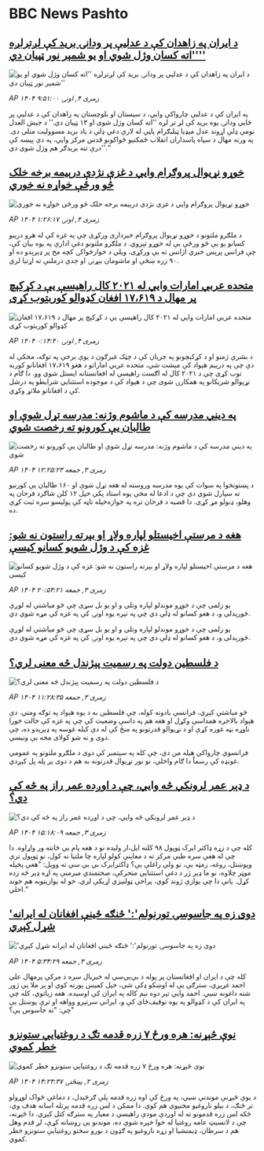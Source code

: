 # BBC News Pashto## [د ایران په زاهدان کې د عدلیې پر ودانۍ برید کې لږترلږه ''اته کسان وژل شوي او یو شمېر نور ټپیان دي''](https://www.bbc.com/pashto/articles/cd0d5n0z203o?at_campaign=githubrss)![د ایران په زاهدان کې د عدلیې پر ودانۍ برید کې لږترلږه ''اته کسان وژل شوي او یو شمېر نور ټپیان دي''](https://ichef.bbci.co.uk/ace/ws/240/cpsprodpb/0876/live/d22646f0-6a05-11f0-af20-030418be2ca5.jpg)_AP ۱۴۰۴ زمری ۴, اونۍ ۹:۵۱:۰۰_په ایران کې د عدلیې چارواکي وايي، د سیستان او بلوچستان په زاهدان کې د عدلیې پر  ځايي ودانۍ یوه برید کې لږ تر لږه ''اته کسان وژل شوی او ۱۳ ټپيان دي.''
د جېش العدل نومې ډلې اړوند عدل میډیا ټیلیګرام پاڼې له لارې دغې ډلې د یاد برید مسوولیت منلی دی. په ورته مهال د سپاه پاسداران انقلاب ځمکنیو ځواکونو قدس مرکز وايي، په دې پېښه کې ''درې تنه بریدګر هم وژل شوي دي.''## [خوړو نړيوال پروګرام وايي د غزې نژدې درېيمه برخه خلک څو ورځې خواړه نه خوري](https://www.bbc.com/pashto/articles/cjdykk7eg1eo?at_campaign=githubrss)![خوړو نړيوال پروګرام وايي د غزې نژدې درېيمه برخه خلک څو ورځې خواړه نه خوري](https://ichef.bbci.co.uk/ace/ws/240/cpsprodpb/27b7/live/bc723440-69ba-11f0-af20-030418be2ca5.jpg)_AP ۱۴۰۴ زمری ۴, اونۍ ۱:۲۶:۱۷_د ملګرو ملتونو د خوړو نړیوال پروګرام خبرداری ورکړی چې په غزه کې له هرو درېیو کسانو یو یې څو ورځې بې له خوړو تېروي.
د ملګرو ملتونو دغې ادارې په یوه بیان کې، چې فرانس پرېس خبري اژانس ته یې ورکړی، ویلي د خوارځواکۍ کچه مخ پر ډېرېدو ده او ۹۰ زره ښځې او ماشومان بېړنۍ او جدي درملنې ته اړتیا لري.## [متحده عربي امارات وايي له ۲۰۲۱ کال راهیسې یې د کړکېچ پر مهال د ۱۷،۶۱۹ افغان کډوالو کوربتوب کړی](https://www.bbc.com/pashto/articles/c20r007415do?at_campaign=githubrss)![متحده عربي امارات وايي له ۲۰۲۱ کال راهیسې یې د کړکېچ پر مهال د ۱۷،۶۱۹ افغان کډوالو کوربتوب کړی](https://ichef.bbci.co.uk/ace/ws/240/cpsprodpb/9a44/live/22a2bde0-69a0-11f0-af20-030418be2ca5.jpg)_AP ۱۴۰۴ زمری ۴, اونۍ ۰:۱۴:۴۰_د بشري ژمنو او د کړکېچونو په جریان کې د چټک غبرګون د یوې برخې په توګه، مخکې له دې چې په درېیم هېواد کې مېشت شي، متحده عربي اماراتو د هغو ۱۷،۶۱۹ افغانانو کوربه توب کړی چې د ۲۰۲۱ کال له اګست راهیسې له افغانستانه ایستل شوي وو. دا ګام د نړیوالو شریکانو په همکارۍ شوی چې د هېواد کې د موجوده استثنايي شرایطو په درشل کې د افغانانو ملاتړ وکړي.## [په دیني‌ مدرسه کې د ماشوم وژنه: مدرسه تړل شوې او طالبان یې کورونو ته رخصت شوي](https://www.bbc.com/pashto/articles/c70r0753d2do?at_campaign=githubrss)![په دیني‌ مدرسه کې د ماشوم وژنه: مدرسه تړل شوې او طالبان یې کورونو ته رخصت شوي](https://ichef.bbci.co.uk/ace/ws/240/cpsprodpb/dc05/live/9456add0-68a0-11f0-a9fb-7f350e3f05ac.jpg)_AP ۱۴۰۴ زمری ۳, جمعه ۱۲:۲۵:۲۳_د پښتونخوا په سوات کې یوه مدرسه وروسته له هغه تړل شوې او ۱۶۰ طالبان یې کورنیو ته سپارل شوي دي چې د ادعا له مخې یوه استاد پکې خپل ۱۲ کلن شاګرد فرحان په وهلو، ډبولو مړ کړی.
دا قضیه د فرحان تره په خوازه‌خېله تاڼه کې پولیسو سره ثبت کړې ده.‌## [هغه د مرستې اخیستلو لپاره ولاړ او بېرته راستون نه شو: غزه کې د وژل شویو کسانو کیسې](https://www.bbc.com/pashto/articles/c1mzmz145jko?at_campaign=githubrss)![هغه د مرستې اخیستلو لپاره ولاړ او بېرته راستون نه شو: غزه کې د وژل شویو کسانو کیسې](https://ichef.bbci.co.uk/ace/ws/240/cpsprodpb/62c8/live/9896b4b0-69a1-11f0-8dbd-f3d32ebd3327.jpg)_AP ۱۴۰۴ زمری ۳, جمعه ۲۰:۵۴:۲۱_یو زلمی چې د خوړو موندلو لپاره وتلی و او یو بل سړی چې څو میاشتې له لوږې ځورېدلی و، د هغو کسانو له ډلې دي چې په تېره یوه اونۍ کې په غزه کې مړه شوي دي.



یو زلمی چې د خوړو موندلو لپاره وتلی و او یو بل سړی چې څو میاشتې له لوږې ځورېدلی و، د هغو کسانو له ډلې دي چې په تېره یوه اونۍ کې په غزه کې مړه شوي دي.## [د فلسطین دولت په رسمیت پېژندل څه معنی لري؟](https://www.bbc.com/pashto/articles/c4gdg5q7d47o?at_campaign=githubrss)![د فلسطین دولت په رسمیت پېژندل څه معنی لري؟](https://ichef.bbci.co.uk/ace/ws/240/cpsprodpb/e4f7/live/0adac050-694a-11f0-89ea-4d6f9851f623.jpg)_AP ۱۴۰۴ زمری ۳, جمعه ۱۱:۲۸:۳۵_څو میاشتې کېږي، فرانسې یادونه کوله، چې فلسطین به د یوه هېواد په توګه ومني. دې هېواد بالاخره همداسې وکړل او هغه هم په داسې وضعیت کې چې په غزه کې حالت خورا ناوړه بڼه غوره کړې او د نړیوالو قدرتونو په منځ کې له دې کبله غوسه په ډېرېدو ده، چې دوی و نه شو کولای مخه یې ونیسي.

فرانسوي چارواکي هیله من دي، چې کله په سپتمبر کې دوی د ملګرو ملتونو په عمومي غونډه کې رسماً دا ګام واخلي، نو نور نړیوال قدرتونه به هم د دوی پر پله پل کېږدي.## [د ډېر عمر لرونکي څه وايي، چې د اوږده عمر راز په څه کې دي؟](https://www.bbc.com/pashto/articles/cy9x9rx03djo?at_campaign=githubrss)![د ډېر عمر لرونکي څه وايي، چې د اوږده عمر راز په څه کې دي؟](https://ichef.bbci.co.uk/ace/ws/240/cpsprodpb/84ab/live/f6386e50-6957-11f0-af20-030418be2ca5.jpg)_AP ۱۴۰۴ زمری ۳, جمعه ۱۵:۱۸:۰۹_کله چې د زړه ډاکتر ایرک ټوپول ۹۸ کلنه ایل،ار ولیده نو د هغه پام یې ځانته ور واړاوه. دا چې له هغې سره  طبي  مرکز ته د معاینې کولو لپاره چا ملتیا نه کول، نو ټوپول ترې وپوښتل، روغه، رمټه یې، نو ولې راغلې یې؟
ډاکترایرک بي بي سي ته وویل: "هغې پخپله موټر چلاوه، نو ما ډېر ژر د دغې استثنایي متحرکې، صحتمندي میرمنې په اړه ډېر څه زده کړل. یانې دا چې یوازې ژوند کوي، پراخې ټولنیزي اړیکې لري، خو له یوازیتوبه هم خوند اخلي."## ['دوی زه په جاسوسۍ تورنولم':' څنګه ځینې افغانان له ایرانه شړل کېږي](https://www.bbc.com/pashto/articles/c93k3we0zqlo?at_campaign=githubrss)!['دوی زه په جاسوسۍ تورنولم':' څنګه ځینې افغانان له ایرانه شړل کېږي](https://ichef.bbci.co.uk/ace/ws/240/cpsprodpb/8a2c/live/101d22e0-6915-11f0-89ea-4d6f9851f623.jpg)_AP ۱۴۰۴ زمری ۳, جمعه ۵:۳۴:۲۹_کله چې د ایران او افغانستان پر پوله د بي‌بي‌سي له خبریال سره د مرکې پرمهال علي احمد غږېږي، سترګې یې له اوښکو ډکې شي، خپل کمیس پورته کوي او پر ملا یې ژور شنه داغونه ښيي. احمد وايي تېر دوه نیم کاله په ایران کې اوسېده.
هغه زیاتوي، کله چې په ایران کې د کډوالو په یوه توقیف‌ځای کې و، ایراني سرتېرو وواهه او ترې پوښتل یې چې: "ته جاسوس یې؟"## [نوې څېړنه: هره ورځ ۷ زره قدمه تګ د روغتیايي ستونزو خطر کموي](https://www.bbc.com/pashto/articles/c7vrven69qeo?at_campaign=githubrss)![نوې څېړنه: هره ورځ ۷ زره قدمه تګ د روغتیايي ستونزو خطر کموي](https://ichef.bbci.co.uk/ace/ws/240/cpsprodpb/e884/live/0858f3e0-68fc-11f0-8dbd-f3d32ebd3327.jpg)_AP ۱۴۰۴ زمری ۲, پينځنۍ ۱۴:۲۴:۳۷_د یوې څېړنې موندنې ښيي، په ورځ کې اوه زره قدمه پلې ګرځېدل، د دماغي ځواک لوړولو تر څنګ، د بېلو ناروغیو مخنیوی هم کوي.
دا ممکن د لس زره قدمه پرتله اسانه هدف وي، ځکه لس زره قدمونو ته له اوږدې مودې راهیسې د معیار په سترګه کتل کېږي.
دا څېړنه، چې د لانسیټ عامه روغتیا له خوا خپره شوې ده، موندنو یې روښانه کړې، لږ قدم وهل هم د سرطان، ډیمنشیا او زړه ناروغیو په ګډون د نورو سختو روغتیایې ستونزو خطر کموي.
